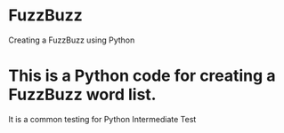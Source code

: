 # FuzzBuzz
Creating a FuzzBuzz using Python
# This is a Python code for creating a FuzzBuzz word list.
It is a common testing for Python Intermediate Test

